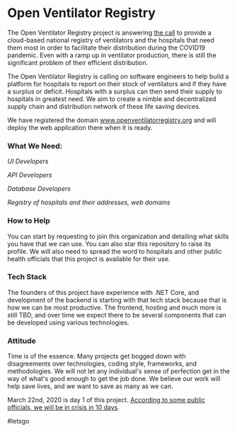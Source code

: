 # Open Ventilator Registry
The Open Ventilator Registry project is answering [the call](https://www.nytimes.com/2020/03/22/opinion/health/ventilator-shortage-coronavirus-solution.html) to provide a cloud-based national registry of ventilators and the hospitals that need them most
in order to facilitate their distribution during the COVID19 pandemic.  Even with a ramp up in ventilator production, there is still the significant problem 
of their efficient distribution.  

The Open Ventilator Registry is calling on software engineers to help build a platform for hospitals to report on their stock of ventilators and if they have a surplus
or deficit.  Hospitals with a surplus can then send their supply to hospitals in greatest need.  We aim to create a nimble and decentralized supply chain and 
distribution network of these life saving devices.

We have registered the domain www.openventilatorregistry.org and will deploy the web application there when it is ready.

### What We Need:

*UI Developers*

*API Developers*

*Database Developers*

*Registry of hospitals and their addresses, web domains*

### How to Help

You can start by requesting to join this organization and detailing what skills you have that we can use. You can also star this repository to raise its profile.  We will also need to 
spread the word to hospitals and other public health officials that this project is available for their use.

### Tech Stack

The founders of this project have experience with .NET Core, and development of the backend is starting with that tech stack because
that is how we can be most productive.  The frontend, hosting and much more is still TBD, and over time we expect there to be several components that 
can be developed using various technologies.

### Attitude

Time is of the essence.  Many projects get bogged down with disagreements over technologies, coding style, frameworks,
and methodologies.  We will not let any individual's sense of perfection get in the way of what's good enough to get the job
done.  We believe our work will help save lives, and we want to save as many as we can.

March 22nd, 2020 is day 1 of this project.  [According to some public officials, we will be in crisis in 10 days](https://www.msn.com/en-us/news/us/coronavirus-update-de-blasio-says-nyc-10-days-away-from-widespread-shortages-of-critical-medical-equipment/ar-BB11xrvg?li=BBnb7Kz).  

#letsgo

